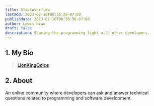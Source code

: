 ```yaml
---
title: Stackoverflow
lastmod: 2023-02-16T08:36:36-07:00
publishdate: 2023-02-16T08:36:36-07:00
author: Lewis Nzau
draft: false
description: Sharing the programming light with other developers.
---
```


## 1. My Bio

> [**LionKingOnIce**](www.who.not)

## 2. About

An online community where developers can ask and answer technical questions related to programming and software development.